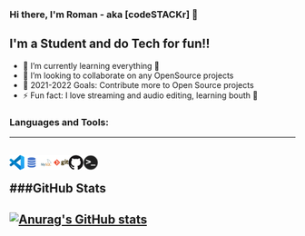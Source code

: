 ### Hi there, I'm Roman - aka [codeSTACKr] 👋

## I'm a Student and do Tech for fun!!

- 🌱 I’m currently learning everything 🤣
- 👯 I’m looking to collaborate on any OpenSource projects
- 🥅 2021-2022 Goals: Contribute more to Open Source projects
- ⚡ Fun fact: I love streaming and audio editing, learning bouth 🤣


### Languages and Tools:
---
<br />
<img align="left" alt="Visual Studio Code" width="26px" src="https://raw.githubusercontent.com/github/explore/80688e429a7d4ef2fca1e82350fe8e3517d3494d/topics/visual-studio-code/visual-studio-code.png" />
<img align="left" alt="SQL" width="26px" src="https://raw.githubusercontent.com/github/explore/80688e429a7d4ef2fca1e82350fe8e3517d3494d/topics/sql/sql.png" />
<img align="left" alt="MySQL" width="26px" src="https://raw.githubusercontent.com/github/explore/80688e429a7d4ef2fca1e82350fe8e3517d3494d/topics/mysql/mysql.png" />
<img align="left" alt="Git" width="26px" src="https://raw.githubusercontent.com/github/explore/80688e429a7d4ef2fca1e82350fe8e3517d3494d/topics/git/git.png" />
<img align="left" alt="GitHub" width="26px" src="https://raw.githubusercontent.com/github/explore/78df643247d429f6cc873026c0622819ad797942/topics/github/github.png" />
<img align="left" alt="Terminal" width="26px" src="https://raw.githubusercontent.com/github/explore/80688e429a7d4ef2fca1e82350fe8e3517d3494d/topics/terminal/terminal.png" />
<br />

###GitHub Stats
---
[![Anurag's GitHub stats](https://github-readme-stats.vercel.app/api?username=FireXC4&count_private=true&show_icons=true&Theme=omni)](https://github.com/anuraghazra/github-readme-stats)
---

